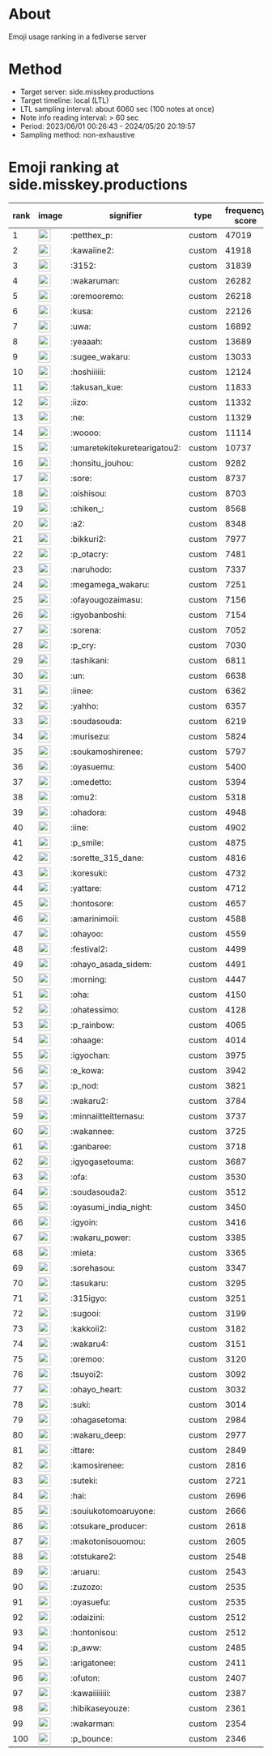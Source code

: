 # About
Emoji usage ranking in a fediverse server

# Method
- Target server: side.misskey.productions
- Target timeline: local (LTL)
- LTL sampling interval: about 6060 sec (100 notes at once)
- Note info reading interval: > 60 sec
- Period: 2023/06/01 00:26:43 - 2024/05/20 20:19:57 
- Sampling method: non-exhaustive

# Emoji ranking at side.misskey.productions

|rank|image|signifier|type|frequency score|
|----|----|----|----|----|
|1|<img height="24" src="https://side.misskey.productions/emoji/petthex_p.webp">|:petthex_p:|custom|47019|
|2|<img height="24" src="https://side.misskey.productions/emoji/kawaiine2.webp">|:kawaiine2:|custom|41918|
|3|<img height="24" src="https://side.misskey.productions/emoji/3152.webp">|:3152:|custom|31839|
|4|<img height="24" src="https://side.misskey.productions/emoji/wakaruman.webp">|:wakaruman:|custom|26282|
|5|<img height="24" src="https://side.misskey.productions/emoji/oremooremo.webp">|:oremooremo:|custom|26218|
|6|<img height="24" src="https://side.misskey.productions/emoji/kusa.webp">|:kusa:|custom|22126|
|7|<img height="24" src="https://side.misskey.productions/emoji/uwa.webp">|:uwa:|custom|16892|
|8|<img height="24" src="https://side.misskey.productions/emoji/yeaaah.webp">|:yeaaah:|custom|13689|
|9|<img height="24" src="https://side.misskey.productions/emoji/sugee_wakaru.webp">|:sugee_wakaru:|custom|13033|
|10|<img height="24" src="https://side.misskey.productions/emoji/hoshiiiiii.webp">|:hoshiiiiii:|custom|12124|
|11|<img height="24" src="https://side.misskey.productions/emoji/takusan_kue.webp">|:takusan_kue:|custom|11833|
|12|<img height="24" src="https://side.misskey.productions/emoji/iizo.webp">|:iizo:|custom|11332|
|13|<img height="24" src="https://side.misskey.productions/emoji/ne.webp">|:ne:|custom|11329|
|14|<img height="24" src="https://side.misskey.productions/emoji/woooo.webp">|:woooo:|custom|11114|
|15|<img height="24" src="https://side.misskey.productions/emoji/umaretekitekuretearigatou2.webp">|:umaretekitekuretearigatou2:|custom|10737|
|16|<img height="24" src="https://side.misskey.productions/emoji/honsitu_jouhou.webp">|:honsitu_jouhou:|custom|9282|
|17|<img height="24" src="https://side.misskey.productions/emoji/sore.webp">|:sore:|custom|8737|
|18|<img height="24" src="https://side.misskey.productions/emoji/oishisou.webp">|:oishisou:|custom|8703|
|19|<img height="24" src="https://side.misskey.productions/emoji/chiken_.webp">|:chiken_:|custom|8568|
|20|<img height="24" src="https://side.misskey.productions/emoji/a2.webp">|:a2:|custom|8348|
|21|<img height="24" src="https://side.misskey.productions/emoji/bikkuri2.webp">|:bikkuri2:|custom|7977|
|22|<img height="24" src="https://side.misskey.productions/emoji/p_otacry.webp">|:p_otacry:|custom|7481|
|23|<img height="24" src="https://side.misskey.productions/emoji/naruhodo.webp">|:naruhodo:|custom|7337|
|24|<img height="24" src="https://side.misskey.productions/emoji/megamega_wakaru.webp">|:megamega_wakaru:|custom|7251|
|25|<img height="24" src="https://side.misskey.productions/emoji/ofayougozaimasu.webp">|:ofayougozaimasu:|custom|7156|
|26|<img height="24" src="https://side.misskey.productions/emoji/igyobanboshi.webp">|:igyobanboshi:|custom|7154|
|27|<img height="24" src="https://side.misskey.productions/emoji/sorena.webp">|:sorena:|custom|7052|
|28|<img height="24" src="https://side.misskey.productions/emoji/p_cry.webp">|:p_cry:|custom|7030|
|29|<img height="24" src="https://side.misskey.productions/emoji/tashikani.webp">|:tashikani:|custom|6811|
|30|<img height="24" src="https://side.misskey.productions/emoji/un.webp">|:un:|custom|6638|
|31|<img height="24" src="https://side.misskey.productions/emoji/iinee.webp">|:iinee:|custom|6362|
|32|<img height="24" src="https://side.misskey.productions/emoji/yahho.webp">|:yahho:|custom|6357|
|33|<img height="24" src="https://side.misskey.productions/emoji/soudasouda.webp">|:soudasouda:|custom|6219|
|34|<img height="24" src="https://side.misskey.productions/emoji/murisezu.webp">|:murisezu:|custom|5824|
|35|<img height="24" src="https://side.misskey.productions/emoji/soukamoshirenee.webp">|:soukamoshirenee:|custom|5797|
|36|<img height="24" src="https://side.misskey.productions/emoji/oyasuemu.webp">|:oyasuemu:|custom|5400|
|37|<img height="24" src="https://side.misskey.productions/emoji/omedetto.webp">|:omedetto:|custom|5394|
|38|<img height="24" src="https://side.misskey.productions/emoji/omu2.webp">|:omu2:|custom|5318|
|39|<img height="24" src="https://side.misskey.productions/emoji/ohadora.webp">|:ohadora:|custom|4948|
|40|<img height="24" src="https://side.misskey.productions/emoji/iine.webp">|:iine:|custom|4902|
|41|<img height="24" src="https://side.misskey.productions/emoji/p_smile.webp">|:p_smile:|custom|4875|
|42|<img height="24" src="https://side.misskey.productions/emoji/sorette_315_dane.webp">|:sorette_315_dane:|custom|4816|
|43|<img height="24" src="https://side.misskey.productions/emoji/koresuki.webp">|:koresuki:|custom|4732|
|44|<img height="24" src="https://side.misskey.productions/emoji/yattare.webp">|:yattare:|custom|4712|
|45|<img height="24" src="https://side.misskey.productions/emoji/hontosore.webp">|:hontosore:|custom|4657|
|46|<img height="24" src="https://side.misskey.productions/emoji/amarinimoii.webp">|:amarinimoii:|custom|4588|
|47|<img height="24" src="https://side.misskey.productions/emoji/ohayoo.webp">|:ohayoo:|custom|4559|
|48|<img height="24" src="https://side.misskey.productions/emoji/festival2.webp">|:festival2:|custom|4499|
|49|<img height="24" src="https://side.misskey.productions/emoji/ohayo_asada_sidem.webp">|:ohayo_asada_sidem:|custom|4491|
|50|<img height="24" src="https://side.misskey.productions/emoji/morning.webp">|:morning:|custom|4447|
|51|<img height="24" src="https://side.misskey.productions/emoji/oha.webp">|:oha:|custom|4150|
|52|<img height="24" src="https://side.misskey.productions/emoji/ohatessimo.webp">|:ohatessimo:|custom|4128|
|53|<img height="24" src="https://side.misskey.productions/emoji/p_rainbow.webp">|:p_rainbow:|custom|4065|
|54|<img height="24" src="https://side.misskey.productions/emoji/ohaage.webp">|:ohaage:|custom|4014|
|55|<img height="24" src="https://side.misskey.productions/emoji/igyochan.webp">|:igyochan:|custom|3975|
|56|<img height="24" src="https://side.misskey.productions/emoji/e_kowa.webp">|:e_kowa:|custom|3942|
|57|<img height="24" src="https://side.misskey.productions/emoji/p_nod.webp">|:p_nod:|custom|3821|
|58|<img height="24" src="https://side.misskey.productions/emoji/wakaru2.webp">|:wakaru2:|custom|3784|
|59|<img height="24" src="https://side.misskey.productions/emoji/minnaiitteittemasu.webp">|:minnaiitteittemasu:|custom|3737|
|60|<img height="24" src="https://side.misskey.productions/emoji/wakannee.webp">|:wakannee:|custom|3725|
|61|<img height="24" src="https://side.misskey.productions/emoji/ganbaree.webp">|:ganbaree:|custom|3718|
|62|<img height="24" src="https://side.misskey.productions/emoji/igyogasetouma.webp">|:igyogasetouma:|custom|3687|
|63|<img height="24" src="https://side.misskey.productions/emoji/ofa.webp">|:ofa:|custom|3530|
|64|<img height="24" src="https://side.misskey.productions/emoji/soudasouda2.webp">|:soudasouda2:|custom|3512|
|65|<img height="24" src="https://side.misskey.productions/emoji/oyasumi_india_night.webp">|:oyasumi_india_night:|custom|3450|
|66|<img height="24" src="https://side.misskey.productions/emoji/igyoin.webp">|:igyoin:|custom|3416|
|67|<img height="24" src="https://side.misskey.productions/emoji/wakaru_power.webp">|:wakaru_power:|custom|3385|
|68|<img height="24" src="https://side.misskey.productions/emoji/mieta.webp">|:mieta:|custom|3365|
|69|<img height="24" src="https://side.misskey.productions/emoji/sorehasou.webp">|:sorehasou:|custom|3347|
|70|<img height="24" src="https://side.misskey.productions/emoji/tasukaru.webp">|:tasukaru:|custom|3295|
|71|<img height="24" src="https://side.misskey.productions/emoji/315igyo.webp">|:315igyo:|custom|3251|
|72|<img height="24" src="https://side.misskey.productions/emoji/sugooi.webp">|:sugooi:|custom|3199|
|73|<img height="24" src="https://side.misskey.productions/emoji/kakkoii2.webp">|:kakkoii2:|custom|3182|
|74|<img height="24" src="https://side.misskey.productions/emoji/wakaru4.webp">|:wakaru4:|custom|3151|
|75|<img height="24" src="https://side.misskey.productions/emoji/oremoo.webp">|:oremoo:|custom|3120|
|76|<img height="24" src="https://side.misskey.productions/emoji/tsuyoi2.webp">|:tsuyoi2:|custom|3092|
|77|<img height="24" src="https://side.misskey.productions/emoji/ohayo_heart.webp">|:ohayo_heart:|custom|3032|
|78|<img height="24" src="https://side.misskey.productions/emoji/suki.webp">|:suki:|custom|3014|
|79|<img height="24" src="https://side.misskey.productions/emoji/ohagasetoma.webp">|:ohagasetoma:|custom|2984|
|80|<img height="24" src="https://side.misskey.productions/emoji/wakaru_deep.webp">|:wakaru_deep:|custom|2977|
|81|<img height="24" src="https://side.misskey.productions/emoji/ittare.webp">|:ittare:|custom|2849|
|82|<img height="24" src="https://side.misskey.productions/emoji/kamosirenee.webp">|:kamosirenee:|custom|2816|
|83|<img height="24" src="https://side.misskey.productions/emoji/suteki.webp">|:suteki:|custom|2721|
|84|<img height="24" src="https://side.misskey.productions/emoji/hai.webp">|:hai:|custom|2696|
|85|<img height="24" src="https://side.misskey.productions/emoji/souiukotomoaruyone.webp">|:souiukotomoaruyone:|custom|2666|
|86|<img height="24" src="https://side.misskey.productions/emoji/otsukare_producer.webp">|:otsukare_producer:|custom|2618|
|87|<img height="24" src="https://side.misskey.productions/emoji/makotonisouomou.webp">|:makotonisouomou:|custom|2605|
|88|<img height="24" src="https://side.misskey.productions/emoji/otstukare2.webp">|:otstukare2:|custom|2548|
|89|<img height="24" src="https://side.misskey.productions/emoji/aruaru.webp">|:aruaru:|custom|2543|
|90|<img height="24" src="https://side.misskey.productions/emoji/zuzozo.webp">|:zuzozo:|custom|2535|
|91|<img height="24" src="https://side.misskey.productions/emoji/oyasuefu.webp">|:oyasuefu:|custom|2535|
|92|<img height="24" src="https://side.misskey.productions/emoji/odaizini.webp">|:odaizini:|custom|2512|
|93|<img height="24" src="https://side.misskey.productions/emoji/hontonisou.webp">|:hontonisou:|custom|2512|
|94|<img height="24" src="https://side.misskey.productions/emoji/p_aww.webp">|:p_aww:|custom|2485|
|95|<img height="24" src="https://side.misskey.productions/emoji/arigatonee.webp">|:arigatonee:|custom|2411|
|96|<img height="24" src="https://side.misskey.productions/emoji/ofuton.webp">|:ofuton:|custom|2407|
|97|<img height="24" src="https://side.misskey.productions/emoji/kawaiiiiiiii.webp">|:kawaiiiiiiii:|custom|2387|
|98|<img height="24" src="https://side.misskey.productions/emoji/hibikaseyouze.webp">|:hibikaseyouze:|custom|2361|
|99|<img height="24" src="https://side.misskey.productions/emoji/wakarman.webp">|:wakarman:|custom|2354|
|100|<img height="24" src="https://side.misskey.productions/emoji/p_bounce.webp">|:p_bounce:|custom|2346|
